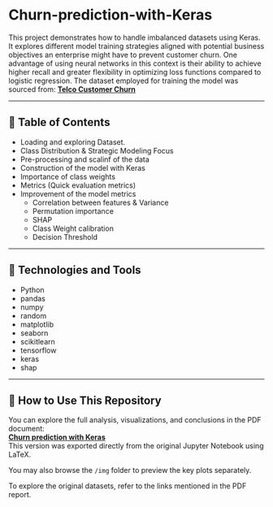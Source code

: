 # Churn-prediction-with-Keras
This project demonstrates how to handle imbalanced datasets using Keras. 
It explores different model training strategies aligned with potential business objectives an enterprise might have to prevent customer churn. 
One advantage of using neural networks in this context is their ability to achieve higher recall and greater flexibility in optimizing 
loss functions compared to logistic regression. 
The dataset employed for training the model was sourced from: 
**[Telco Customer Churn](https://www.kaggle.com/datasets/blastchar/telco-customer-churn)**

---

## 📑 Table of Contents
- Loading and exploring Dataset.
- Class Distribution & Strategic Modeling Focus
- Pre-processing and scalinf of the data
- Construction of the model with Keras
- Importance of class weights
- Metrics (Quick evaluation metrics)
- Improvement of the model metrics
  - Correlation between features & Variance
  - Permutation importance
  - SHAP
  - Class Weight calibration
  - Decision Threshold

---

## 🧰 Technologies and Tools
- Python
- pandas
- numpy
- random
- matplotlib
- seaborn
- scikitlearn
- tensorflow
- keras
- shap

---

## 📂 How to Use This Repository

You can explore the full analysis, visualizations, and conclusions in the PDF document:  
**[Churn prediction with Keras](https://)**  
This version was exported directly from the original Jupyter Notebook using LaTeX.

You may also browse the `/img` folder to preview the key plots separately.

To explore the original datasets, refer to the links mentioned in the PDF report.
